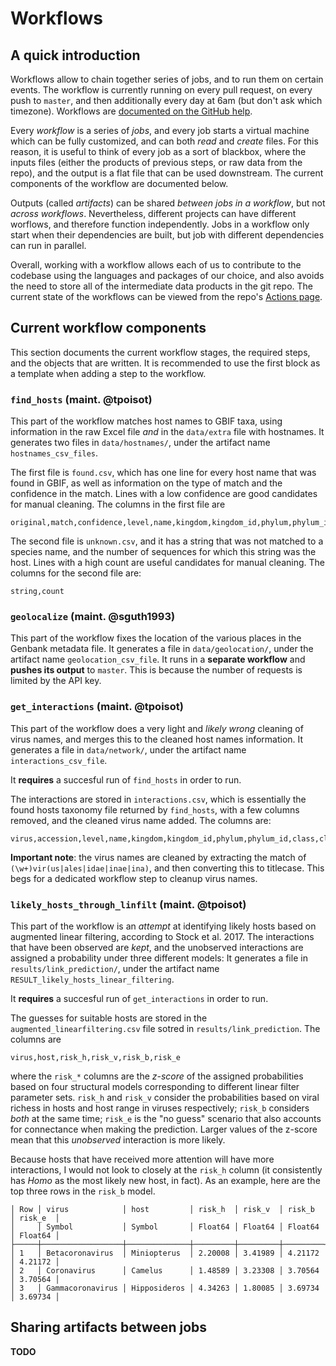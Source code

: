 # Workflows

## A quick introduction

Workflows allow to chain together series of jobs, and to run them on certain
events. The workflow is currently running on every pull request, on every push
to `master`, and then additionally every day at 6am (but don't ask which
timezone). Workflows are [documented on the GitHub help][workflow_help].

[workflow_help]: https://help.github.com/en/actions

Every *workflow* is a series of *jobs*, and every job starts a virtual machine
which can be fully customized, and can both *read* and *create* files. For this
reason, it is useful to think of every job as a sort of blackbox, where the
inputs files (either the products of previous steps, or raw data from the repo),
and the output is a flat file that can be used downstream. The current
components of the workflow are documented below.

Outputs (called *artifacts*) can be shared *between jobs in a workflow*, but not
*across workflows*. Nevertheless, different projects can have different
worflows, and therefore function independently. Jobs in a workflow only start
when their dependencies are built, but job with different dependencies can run
in parallel.

Overall, working with a workflow allows each of us to contribute to the codebase
using the languages and packages of our choice, and also avoids the need to
store all of the intermediate data products in the git repo. The current state
of the workflows can be viewed from the repo's [Actions page][actions].

[actions]: https://github.com/ViromeNet/sabecology/actions

## Current workflow components

This section documents the current workflow stages, the required steps, and the
objects that are written. It is recommended to use the first block as a template
when adding a step to the workflow.

### `find_hosts` (maint. @tpoisot)

This part of the workflow matches host names to GBIF taxa, using information in
the raw Excel file *and* in the `data/extra` file with hostnames. It generates
two files in `data/hostnames/`, under the artifact name `hostnames_csv_files`.

The first file is `found.csv`, which has one line for every host name that
was found in GBIF, as well as information on the type of match and the
confidence in the match. Lines with a low confidence are good candidates for
manual cleaning. The columns in the first file are

~~~
original,match,confidence,level,name,kingdom,kingdom_id,phylum,phylum_id,class,class_id,order,order_id,family,family_id,genus,genus_id,species,species_id
~~~

The second file is `unknown.csv`, and it has a string that was not matched to a species name, and the number of sequences for which this string was the host. Lines with a high count are useful candidates for manual cleaning. The columns for the second file are:

~~~
string,count
~~~

### `geolocalize` (maint. @sguth1993)

This part of the workflow fixes the location of the various places in the
Genbank metadata file. It generates a file in `data/geolocation/`, under the
artifact name `geolocation_csv_file`. It runs in a **separate workflow** and
**pushes its output** to `master`. This is because the number of requests is
limited by the API key.

### `get_interactions` (maint. @tpoisot)

This part of the workflow does a very light and _likely wrong_ cleaning of virus
names, and merges this to the cleaned host names information. It generates a
file in `data/network/`, under the artifact name `interactions_csv_file`.

It **requires** a succesful run of `find_hosts` in order to run.

The interactions are stored in `interactions.csv`, which is essentially the
found hosts taxonomy file returned by `find_hosts`, with a few columns removed,
and the cleaned virus name added. The columns are:

~~~
virus,accession,level,name,kingdom,kingdom_id,phylum,phylum_id,class,class_id,order,order_id,family,family_id,genus,genus_id,species,species_id
~~~

**Important note**: the virus names are cleaned by extracting the match of
`(\w+)vir(us|ales|idae|inae|ina)`, and then converting this to titlecase. This
begs for a dedicated workflow step to cleanup virus names.

### `likely_hosts_through_linfilt` (maint. @tpoisot)

This part of the workflow is an *attempt* at identifying likely hosts based on
augmented linear filtering, according to Stock et al. 2017. The interactions
that have been observed are *kept*, and the unobserved interactions are assigned
a probability under three different models: It generates a file in
`results/link_prediction/`, under the artifact name
`RESULT_likely_hosts_linear_filtering`.

It **requires** a succesful run of `get_interactions` in order to run.

The guesses for suitable hosts are stored in the `augmented_linearfiltering.csv`
file sotred in `results/link_prediction`. The columns are

~~~
virus,host,risk_h,risk_v,risk_b,risk_e
~~~

where the `risk_*` columns are the *z-score* of the assigned probabilities based
on four structural models corresponding to different linear filter parameter
sets. `risk_h` and `risk_v` consider the probabilities based on viral richess in
hosts and host range in viruses respectively; `risk_b` considers *both* at the
same time; `risk_e` is the "no guess" scenario that also accounts for
connectance when making the prediction. Larger values of the z-score mean that
this *unobserved* interaction is more likely.

Because hosts that have received more attention will have more interactions, I
would not look to closely at the `risk_h` column (it consistently has *Homo* as
the most likely new host, in fact). As an example, here are the top three rows
in the `risk_b` model.

~~~
│ Row │ virus            │ host         │ risk_h  │ risk_v  │ risk_b  │ risk_e  │
│     │ Symbol           │ Symbol       │ Float64 │ Float64 │ Float64 │ Float64 │
├─────┼──────────────────┼──────────────┼─────────┼─────────┼─────────┼─────────┤
│ 1   │ Betacoronavirus  │ Miniopterus  │ 2.20008 │ 3.41989 │ 4.21172 │ 4.21172 │
│ 2   │ Coronavirus      │ Camelus      │ 1.48589 │ 3.23308 │ 3.70564 │ 3.70564 │
│ 3   │ Gammacoronavirus │ Hipposideros │ 4.34263 │ 1.80085 │ 3.69734 │ 3.69734 │
~~~

## Sharing artifacts between jobs

**TODO**